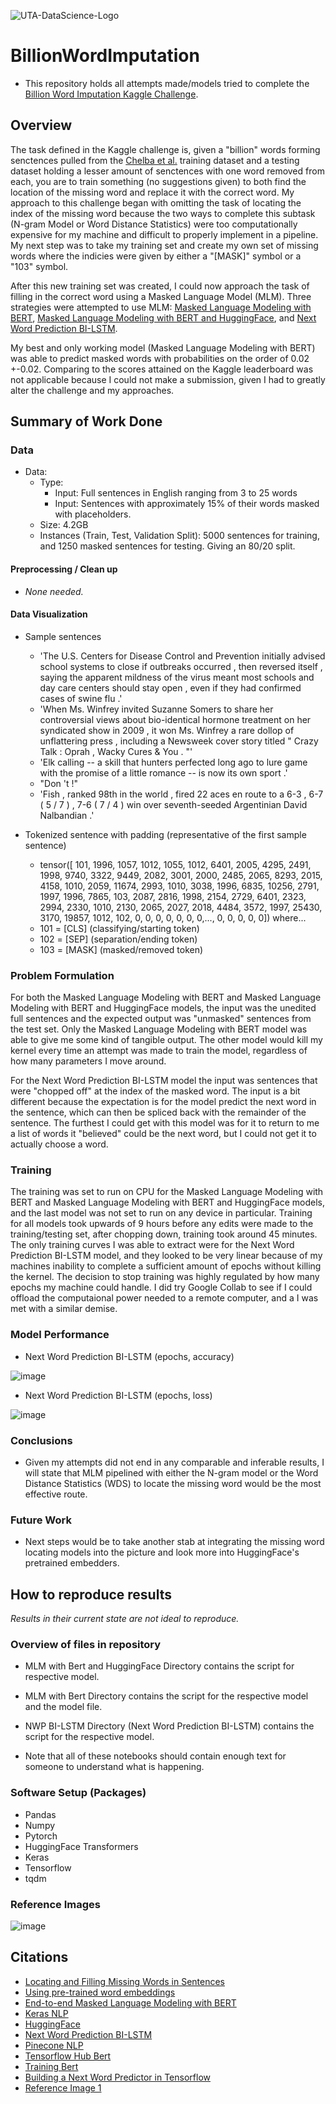![UTA-DataScience-Logo](https://user-images.githubusercontent.com/89792487/207612409-6342a227-58d1-41a8-8277-96d45e92b5e5.png)

# BillionWordImputation

* This repository holds all attempts made/models tried to complete the [Billion Word Imputation Kaggle Challenge](https://www.kaggle.com/competitions/billion-word-imputation/overview). 

## Overview

  The task defined in the Kaggle challenge is, given a "billion" words forming senctences pulled from the [Chelba et al.](https://arxiv.org/abs/1312.3005) training dataset and a testing dataset holding a lesser amount of senctences with one word removed from each, you are to train something (no suggestions given) to both find the location of the missing word and replace it with the correct word. My approach to this challenge began with omitting the task of locating the index of the missing word because the two ways to complete this subtask (N-gram Model or Word Distance Statistics) were too computationally expensive for my machine and difficult to properly implement in a pipeline. My next step was to take my training set and create my own set of missing words where the indicies were given by either a "[MASK]" symbol or a  "103" symbol. 
  
  After this new training set was created, I could now approach the task of filling in the correct word using a Masked Language Model (MLM). Three strategies were attempted to use MLM: [Masked Language Modeling with BERT](https://keras.io/examples/nlp/masked_language_modeling/), [Masked Language Modeling with BERT and HuggingFace](https://www.youtube.com/watch?v=R6hcxMMOrPE&ab_channel=JamesBriggs), and [Next Word Prediction BI-LSTM](https://www.kaggle.com/code/ysthehurricane/next-word-prediction-bi-lstm-tutorial-easy-way).
  
  My best and only working model (Masked Language Modeling with BERT) was able to predict masked words with probabilities on the order of 0.02 +-0.02. Comparing to the scores attained on the Kaggle leaderboard was not applicable because I could not make a submission, given I had to greatly alter the challenge and my approaches.

## Summary of Work Done

### Data

* Data:
  * Type:
    * Input: Full sentences in English ranging from 3 to 25 words
    * Input: Sentences with approximately 15% of their words masked with placeholders.
  * Size: 4.2GB
  * Instances (Train, Test, Validation Split): 5000 sentences for training, and 1250 masked sentences for testing. Giving an 80/20 split. 

#### Preprocessing / Clean up

* *None needed.*

#### Data Visualization

* Sample sentences
  * 'The U.S. Centers for Disease Control and Prevention initially advised school systems to close if outbreaks occurred , then reversed itself , saying the apparent mildness of the virus meant most schools and day care centers should stay open , even if they had confirmed cases of swine flu .'
  * 'When Ms. Winfrey invited Suzanne Somers to share her controversial views about bio-identical hormone treatment on her syndicated show in 2009 , it won Ms. Winfrey a rare dollop of unflattering press , including a Newsweek cover story titled " Crazy Talk : Oprah , Wacky Cures & You . "'
  * 'Elk calling -- a skill that hunters perfected long ago to lure game with the promise of a little romance -- is now its own sport .'
  * "Don 't !"
  * 'Fish , ranked 98th in the world , fired 22 aces en route to a 6-3 , 6-7 ( 5 / 7 ) , 7-6 ( 7 / 4 ) win over seventh-seeded Argentinian David Nalbandian .'

* Tokenized sentence with padding (representative of the first sample sentence)
  * tensor([  101,  1996,  1057,  1012,  1055,  1012,  6401,  2005,  4295,  2491,
         1998,  9740,  3322,  9449,  2082,  3001,  2000,  2485,  2065,  8293,
         2015,  4158,  1010,  2059, 11674,  2993,  1010,  3038,  1996,  6835,
        10256,  2791,  1997,  1996,  7865,  103,  2087,  2816,  1998,  2154,
         2729,  6401,  2323,  2994,  2330,  1010,  2130,  2065,  2027,  2018,
         4484,  3572,  1997, 25430,  3170, 19857,  1012,   102,     0,     0,
            0,     0,     0,     0,     0,...,     0,     0,     0,
            0,     0]) where...
  * 101 = [CLS] (classifying/starting token)
  * 102 = [SEP] (separation/ending token) 
  * 103 = [MASK] (masked/removed token)           


### Problem Formulation

  For both the Masked Language Modeling with BERT and Masked Language Modeling with BERT and HuggingFace models, the input was the unedited full sentences and the expected output was "unmasked" sentences from the test set. Only the Masked Language Modeling with BERT model was able to give me some kind of tangible output. The other model would kill my kernel every time an attempt was made to train the model, regardless of how many parameters I move around.
  
  For the Next Word Prediction BI-LSTM model the input was sentences that were "chopped off" at the index of the masked word. The input is a bit different because the expectation is for the model predict the next word in the sentence, which can then be spliced back with the remainder of the sentence. The furthest I could get with this model was for it to return to me a list of words it "believed" could be the next word, but I could not get it to actually choose a word.

### Training

  The training was set to run on CPU for the Masked Language Modeling with BERT and Masked Language Modeling with BERT and HuggingFace models, and the last model was not set to run on any device in particular. Training for all models took upwards of 9 hours before any edits were made to the training/testing set, after chopping down, training took around 45 minutes. The only training curves I was able to extract were for the Next Word Prediction BI-LSTM model, and they looked to be very linear because of my machines inability to complete a sufficient amount of epochs without killing the kernel. The decision to stop training was highly regulated by how many epochs my machine could handle. I did try Google Collab to see if I could offload the computaional power needed to a remote computer, and a I was met with a similar demise.

### Model Performance

* Next Word Prediction BI-LSTM (epochs, accuracy)


![image](https://user-images.githubusercontent.com/89792487/207628043-1918c5e8-91f4-4a0e-abc8-4df3b1acc57b.png)

* Next Word Prediction BI-LSTM (epochs, loss)


![image](https://user-images.githubusercontent.com/89792487/207628069-6b883822-2118-4fe1-ac69-01378ce976dd.png)


### Conclusions

* Given my attempts did not end in any comparable and inferable results, I will state that MLM pipelined with either the N-gram model or the Word Distance Statistics (WDS) to locate the missing word would be the most effective route.

### Future Work

* Next steps would be to take another stab at integrating the missing word locating models into the picture and look more into HuggingFace's pretrained embedders.

## How to reproduce results

*Results in their current state are not ideal to reproduce.*

### Overview of files in repository

* MLM with Bert and HuggingFace Directory contains the script for respective model.
* MLM with Bert Directory contains the script for the respective model and the model file.
* NWP BI-LSTM Directory (Next Word Prediction BI-LSTM) contains the script for the respective model.

* Note that all of these notebooks should contain enough text for someone to understand what is happening.

### Software Setup (Packages)

* Pandas
* Numpy
* Pytorch
* HuggingFace Transformers
* Keras
* Tensorflow
* tqdm

### Reference Images

![image](https://user-images.githubusercontent.com/89792487/207662865-ac0be5b0-11c5-4d8d-a467-d3d369b3480b.png)


## Citations

* [Locating and Filling Missing Words in Sentences](https://stlong0521.github.io/20160305%20-%20Missing%20Word.html)
* [Using pre-trained word embeddings](https://keras.io/examples/nlp/pretrained_word_embeddings/)
* [End-to-end Masked Language Modeling with BERT](https://keras.io/examples/nlp/masked_language_modeling/)
* [Keras NLP](https://keras.io/keras_nlp/)
* [HuggingFace](https://huggingface.co/)
* [Next Word Prediction BI-LSTM](https://www.kaggle.com/code/ysthehurricane/next-word-prediction-bi-lstm-tutorial-easy-way)
* [Pinecone NLP](https://www.pinecone.io/learn/nlp/)
* [Tensorflow Hub Bert](https://tfhub.dev/tensorflow/bert_en_uncased_preprocess/3)
* [Training Bert](https://www.youtube.com/watch?v=R6hcxMMOrPE&ab_channel=JamesBriggs)
* [Building a Next Word Predictor in Tensorflow](https://towardsdatascience.com/building-a-next-word-predictor-in-tensorflow-e7e681d4f03f#:~:text=Next%20Word%20Prediction%20or%20what,or%20emails%20without%20realizing%20it.)
* [Reference Image 1](https://www.google.com/url?sa=i&url=https%3A%2F%2Famitness.com%2F2020%2F05%2Fself-supervised-learning-nlp%2F&psig=AOvVaw0qVYDZlt8NPJTjONk7RDqH&ust=1671124544064000&source=images&cd=vfe&ved=0CBAQjhxqFwoTCKDsl5nO-fsCFQAAAAAdAAAAABAJ)





